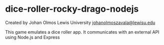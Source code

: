 # dice-roller-rocky-drago-nodejs

Created by Johan Olmos
Lewis University
johanolmoszavala@lewisu.edu

This game emulates a dice roller app. It communicates with an external API using Node.js and Express
